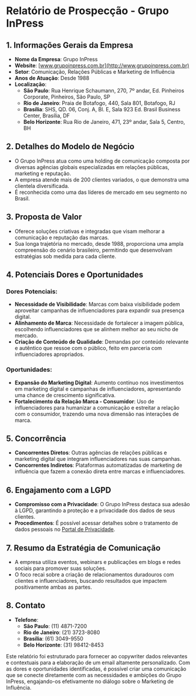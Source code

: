 # Relatório de Prospecção - Grupo InPress

## 1. Informações Gerais da Empresa
- **Nome da Empresa**: Grupo InPress
- **Website**: [www.grupoinpress.com.br](http://www.grupoinpress.com.br)
- **Setor**: Comunicação, Relações Públicas e Marketing de Influência
- **Anos de Atuação**: Desde 1988
- **Localização**: 
  - **São Paulo**: Rua Henrique Schaumann, 270, 7º andar, Ed. Pinheiros Corporate, Pinheiros, São Paulo, SP
  - **Rio de Janeiro**: Praia de Botafogo, 440, Sala 801, Botafogo, RJ
  - **Brasília**: SHS, QD. 06, Conj. A, Bl. E, Sala 923 Ed. Brasil Business Center, Brasília, DF
  - **Belo Horizonte**: Rua Rio de Janeiro, 471, 23º andar, Sala 5, Centro, BH

## 2. Detalhes do Modelo de Negócio
- O Grupo InPress atua como uma holding de comunicação composta por diversas agências globais especializadas em relações públicas, marketing e reputação.
- A empresa atende mais de 200 clientes variados, o que demonstra uma clientela diversificada.
- É reconhecida como uma das líderes de mercado em seu segmento no Brasil.

## 3. Proposta de Valor
- Oferece soluções criativas e integradas que visam melhorar a comunicação e reputação das marcas.
- Sua longa trajetória no mercado, desde 1988, proporciona uma ampla compreensão do cenário brasileiro, permitindo que desenvolvam estratégias sob medida para cada cliente.

## 4. Potenciais Dores e Oportunidades
### Dores Potenciais:
- **Necessidade de Visibilidade**: Marcas com baixa visibilidade podem aproveitar campanhas de influenciadores para expandir sua presença digital.
- **Alinhamento de Marca**: Necessidade de fortalecer a imagem pública, escolhendo influenciadores que se alinhem melhor ao seu nicho de mercado.
- **Criação de Conteúdo de Qualidade**: Demandas por conteúdo relevante e autêntico que ressoe com o público, feito em parceria com influenciadores apropriados.

### Oportunidades:
- **Expansão do Marketing Digital**: Aumento contínuo nos investimentos em marketing digital e campanhas de influenciadores, apresentando uma chance de crescimento significativa.
- **Fortalecimento da Relação Marca - Consumidor**: Uso de influenciadores para humanizar a comunicação e estreitar a relação com o consumidor, trazendo uma nova dimensão nas interações de marca.

## 5. Concorrência
- **Concorrentes Diretos**: Outras agências de relações públicas e marketing digital que integram influenciadores nas suas campanhas.
- **Concorrentes Indiretos**: Plataformas automatizadas de marketing de influência que fazem a conexão direta entre marcas e influenciadores.

## 6. Engajamento com a LGPD
- **Compromisso com a Privacidade**: O Grupo InPress destaca sua adesão à LGPD, garantindo a proteção e a privacidade dos dados de seus clientes.
- **Procedimentos**: É possível acessar detalhes sobre o tratamento de dados pessoais no [Portal de Privacidade](https://privacidade.grupoinpress.com.br/).

## 7. Resumo da Estratégia de Comunicação
- A empresa utiliza eventos, webinars e publicações em blogs e redes sociais para promover suas soluções.
- O foco recai sobre a criação de relacionamentos duradouros com clientes e influenciadores, buscando resultados que impactem positivamente ambas as partes.

## 8. Contato
- **Telefone**: 
  - **São Paulo**: (11) 4871-7200
  - **Rio de Janeiro**: (21) 3723-8080
  - **Brasília**: (61) 3049-9550
  - **Belo Horizonte**: (31) 98412-8453

Este relatório foi estruturado para fornecer ao copywriter dados relevantes e contextuais para a elaboração de um email altamente personalizado. Com as dores e oportunidades identificadas, é possível criar uma comunicação que se conecte diretamente com as necessidades e ambições do Grupo InPress, engajando-os efetivamente no diálogo sobre o Marketing de Influência.